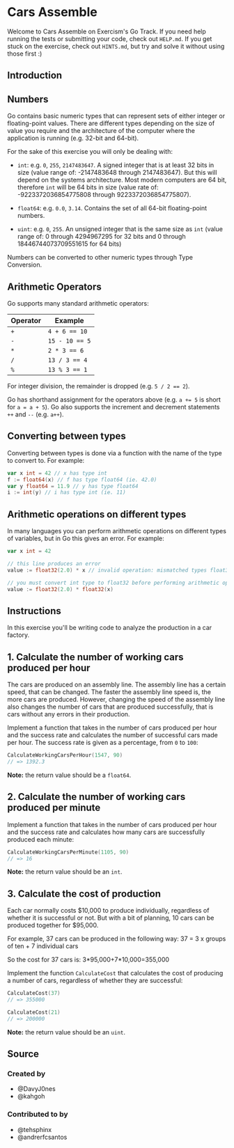 # Cars Assemble

Welcome to Cars Assemble on Exercism's Go Track.
If you need help running the tests or submitting your code, check out `HELP.md`.
If you get stuck on the exercise, check out `HINTS.md`, but try and solve it without using those first :)

## Introduction

## Numbers

Go contains basic numeric types that can represent sets of either integer or floating-point values.
There are different types depending on the size of value you require and the architecture of the computer where the application is running (e.g. 32-bit and 64-bit).

For the sake of this exercise you will only be dealing with:

- `int`: e.g. `0`, `255`, `2147483647`. A signed integer that is at least 32 bits in size (value range of: -2147483648 through 2147483647).
  But this will depend on the systems architecture.
  Most modern computers are 64 bit, therefore `int` will be 64 bits in size (value rate of: -9223372036854775808 through 9223372036854775807).

- `float64`: e.g. `0.0`, `3.14`. Contains the set of all 64-bit floating-point numbers.

- `uint`: e.g. `0`, `255`. An unsigned integer that is the same size as `int` (value range of: 0 through 4294967295 for 32 bits and 0 through 18446744073709551615 for 64 bits)

Numbers can be converted to other numeric types through Type Conversion.

## Arithmetic Operators

Go supports many standard arithmetic operators:

| Operator | Example        |
|----------|----------------|
| `+`      | `4 + 6 == 10`  |
| `-`      | `15 - 10 == 5` |
| `*`      | `2 * 3 == 6`   |
| `/`      | `13 / 3 == 4`  |
| `%`      | `13 % 3 == 1`  |

For integer division, the remainder is dropped (e.g. `5 / 2 == 2`).

Go has shorthand assignment for the operators above (e.g. `a += 5` is short for `a = a + 5`).
Go also supports the increment and decrement statements `++` and `--` (e.g. `a++`).

## Converting between types 

Converting between types is done via a function with the name of the type to convert to.
For example:

```go
var x int = 42 // x has type int
f := float64(x) // f has type float64 (ie. 42.0)
var y float64 = 11.9 // y has type float64
i := int(y) // i has type int (ie. 11)
```
## Arithmetic operations on different types

In many languages you can perform arithmetic operations on different types of variables, but in Go this gives an error.
For example:

```go
var x int = 42

// this line produces an error
value := float32(2.0) * x // invalid operation: mismatched types float32 and int

// you must convert int type to float32 before performing arithmetic operation
value := float32(2.0) * float32(x)
```

## Instructions

In this exercise you'll be writing code to analyze the production in a car factory.

## 1. Calculate the number of working cars produced per hour

The cars are produced on an assembly line. 
The assembly line has a certain speed, that can be changed. 
The faster the assembly line speed is, the more cars are produced. 
However, changing the speed of the assembly line also changes the number of cars that are produced successfully, that is cars without any errors in their production.

Implement a function that takes in the number of cars produced per hour and the success rate and calculates the number of successful cars made per hour. The success rate is given as a percentage, from `0` to `100`:

```go
CalculateWorkingCarsPerHour(1547, 90)
// => 1392.3
```

**Note:** the return value should be a `float64`.

## 2. Calculate the number of working cars produced per minute

Implement a function that takes in the number of cars produced per hour and the success rate and calculates how many cars are successfully produced each minute:

```go
CalculateWorkingCarsPerMinute(1105, 90)
// => 16
```

**Note:** the return value should be an `int`.

## 3. Calculate the cost of production 

Each car normally costs $10,000 to produce individually, regardless of whether it is successful or not.
But with a bit of planning, 10 cars can be produced together for $95,000.

For example, 37 cars can be produced in the following way:
37 = 3 x groups of ten + 7 individual cars

So the cost for 37 cars is:
3\*95,000+7\*10,000=355,000

Implement the function `CalculateCost` that calculates the cost of producing a number of cars, regardless of whether they are successful:

```go
CalculateCost(37)
// => 355000

CalculateCost(21)
// => 200000
```

**Note:** the return value should be an `uint`.

## Source

### Created by

- @DavyJ0nes
- @kahgoh

### Contributed to by

- @tehsphinx
- @andrerfcsantos